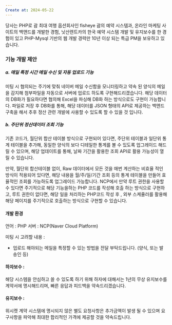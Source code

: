 ```yaml
---
Create at: 2024-05-22
---
```


당사는 PHP로
괌 최대 여행 옵션회사인 fisheye 괌의 예약 시스템과,
온라인 마케팅 사이트의 백앤드를 개발한 경험,
닛산렌트카의 한국 예약 시스템 개발 및 유지보수를 한 경험이 있고
PHP-Mysql 기반의 웹 개발 경력만 10년 이상 되는 특급 PM을 보유하고 있습니다.

### 기능 개발 제안

##### a. 매일 특정 시간 메일 수신 및 자동 업로드 기능

미팅 시 협의되는 주기에 맞춰 네이버 메일 수신함을 모니터링하고
약속 된 양식의 메일을 감지해 첨부파일을 자동으로 서버에 업로드 하도록 구현해드리겠습니다.
해당 데이터의 DB화가 필요하다면 협의해 Excel을 파싱해 DB화 하는 방식으로도 구현이 가능합니다.
파일로 저장 후 DB화를 통해, 해당 데이터를 JSON 형태의 API로 제공하는 백앤드 구축을 해서
추후 정산 관련 개발에 사용할 수 있도록 할 수 있을 것 입니다.

##### b. 주단위 정산데이터 조회 기능

기존 코드가, 월단위 합산 테이블 방식으로 구현되어 있다면,
주단위 테이블과 일단위 통계 테이블을 추가해, 동일한 양식의 보다 디테일한 통계를 볼 수 있도록
업그레이드 해드릴 수 있으며, 해당 업데이트를 통해, 날짜 기간을 활용한 조회 API로 활용 가능성이
열릴 수 있습니다.

만약, 월단위 합산테이블 없이, Raw 데이터에서 모든 것을 매번 계산하는 비효율 적인 방식이
적용되어 있다면, 해당 내용을 월/주/일/기간 조회 등의 통계 테이블을 만들어
효율적인 조회를 가능하도록 업그레이드 가능합니다.
NCP에서 만약 루트 권한을 사용할 수 있다면
주기적으로 해당 기능을하는 PHP 코드를 작성해 호출 하는 방식으로 구현하고,
루트 권한이 없다면, 해당 일을 처리하는 PHP코드 작성 후 ,
외부 스케쥴러를 활용해 해당 페이지를 주기적으로 호출하는 방식으로 구현할 수 있습니다.

#### 개발 환경

언어 : PHP
서버 : NCP(Naver Cloud Platform)

미팅 시 고려할 내용 :
- 업로드 해야되는 메일을 특정할 수 있는 방법을 전달 부탁드립니다. (양식, 또는 발송인 등)

#### 하자보수 :

해당 시스템을 안심하고 쓸 수 있도록 하기 위해
하자에 대해서는 1년의 무상 유지보수를 계약서에 명시해드리며,
빠른 응답과 피드백을 약속드리겠습니다.

#### 유지보수 :

위시켓 계약 시스템에 명시되지 않은 별도 요청사항은 추가금액이 발생 될 수 있으며
요구사항을 파악해 최대한 합리적인 가격에 제공할 것을 약속드립니다.